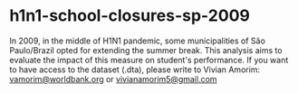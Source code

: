 # h1n1-school-closures-sp-2009
In 2009, in the middle of H1N1 pandemic, some municipalities of São Paulo/Brazil opted for extending the summer break. This analysis aims to evaluate the impact of this measure on student's performance. If you want to have access to the dataset (.dta), please write to Vivian Amorim: vamorim@worldbank.org or vivianamorim5@gmail.com
